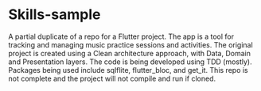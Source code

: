 # Skills-sample

A partial duplicate of a repo for a Flutter project. The app is a tool for tracking and managing music practice sessions and activities. The original project is created using a Clean architecture approach, with Data, Domain and Presentation layers. The code is being developed using TDD (mostly). Packages being used include sqlflite, flutter_bloc, and get_it. This repo is not complete and the project will not compile and run if cloned.
